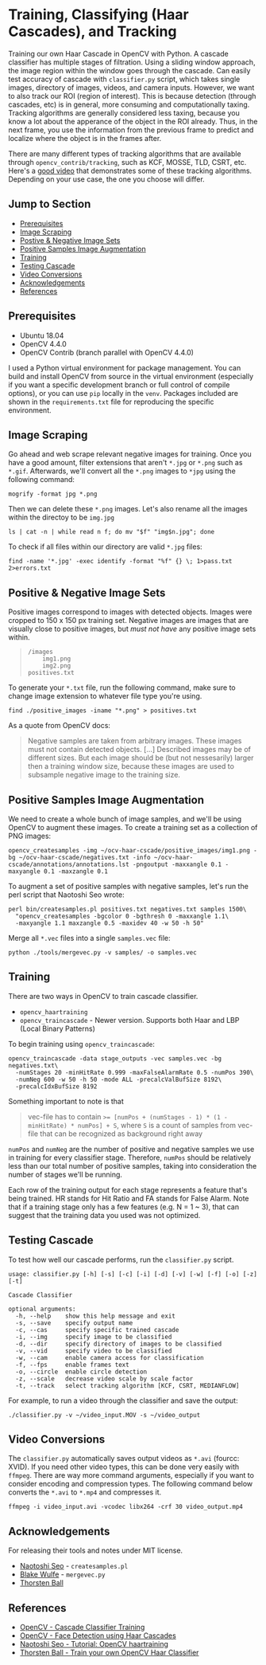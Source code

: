 # Training, Classifying (Haar Cascades), and Tracking
Training our own Haar Cascade in OpenCV with Python. A cascade classifier has multiple stages of filtration. Using a sliding window approach, the image region within the window goes through the cascade. Can easily test accuracy of cascade with `classifier.py` script, which takes single images, directory of images, videos, and camera inputs. However, we want to also track our ROI (region of interest). This is because detection (through cascades, etc) is in general, more consuming and computationally taxing. Tracking algorithms are generally considered less taxing, because you know a lot about the apperance of the object in the ROI already. Thus, in the next frame, you use the information from the previous frame to predict and localize where the object is in the frames after.

There are many different types of tracking algorithms that are available through `opencv_contrib/tracking`, such as KCF, MOSSE, TLD, CSRT, etc. Here's a [good video](https://www.youtube.com/watch?v=61QjSz-oLr8) that demonstrates some of these tracking algorithms. Depending on your use case, the one you choose will differ.

## Jump to Section

* [Prerequisites](#prerequisites)
* [Image Scraping](#image_scraping)
* [Postive & Negative Image Sets](#positive-&-negative-image-sets)
* [Positive Samples Image Augmentation](#positive-samples-image-augmentation)
* [Training](#training)
* [Testing Cascade](#testing-cascade)
* [Video Conversions](#video-conversions)
* [Acknowledgements](#acknowledgements)
* [References](#references)

## Prerequisites
* Ubuntu 18.04 
* OpenCV 4.4.0
* OpenCV Contrib (branch parallel with OpenCV 4.4.0)

I used a Python virtual environment for package management. You can build and install OpenCV from source in the virtual environment (especially if you want a specific development branch or full control of compile options), or you can use `pip` locally in the `venv`. Packages included are shown in the `requirements.txt` file for reproducing the specific environment.


## Image Scraping
Go ahead and web scrape relevant negative images for training. Once you have a good amount, filter extensions that aren't `*.jpg` or `*.png` such as `*.gif`. Afterwards, we'll convert all the `*.png` images to `*jpg` using the following command:

```
mogrify -format jpg *.png
```

Then we can delete these `*.png` images. Let's also rename all the images within the directoy to be `img.jpg`

```
ls | cat -n | while read n f; do mv "$f" "img$n.jpg"; done
```

To check if all files within our directory are valid `*.jpg` files:

```
find -name '*.jpg' -exec identify -format "%f" {} \; 1>pass.txt 2>errors.txt
```


## Positive & Negative Image Sets
Positive images correspond to images with detected objects. Images were cropped to 150 x 150 px training set. Negative images are images that are visually close to positive images, but *must not have* any positive image sets within.

<blockquote>

```
/images
    img1.png
    img2.png
positives.txt
```

</blockquote>

To generate your `*.txt` file, run the following command, make sure to change image extension to whatever file type you're using.
```
find ./positive_images -iname "*.png" > positives.txt
```

As a quote from OpenCV docs:
<blockquote>

Negative samples are taken from arbitrary images. These images must not contain detected objects. [...] Described images may be of different sizes. But each image should be (but not nessesarily) larger then a training window size, because these images are used to subsample negative image to the training size.

</blockquote>

## Positive Samples Image Augmentation
We need to create a whole bunch of image samples, and we'll be using OpenCV to augment these images. To create a training set as a collection of PNG images:

```
opencv_createsamples -img ~/ocv-haar-cscade/positive_images/img1.png -bg ~/ocv-haar-cscade/negatives.txt -info ~/ocv-haar-cscade/annotations/annotations.lst -pngoutput -maxxangle 0.1 -maxyangle 0.1 -maxzangle 0.1
```

To augment a set of positive samples with negative samples, let's run the perl script that Naotoshi Seo wrote:
```
perl bin/createsamples.pl positives.txt negatives.txt samples 1500\
  "opencv_createsamples -bgcolor 0 -bgthresh 0 -maxxangle 1.1\
  -maxyangle 1.1 maxzangle 0.5 -maxidev 40 -w 50 -h 50"
```

Merge all `*.vec` files into a single `samples.vec` file:
```
python ./tools/mergevec.py -v samples/ -o samples.vec
```

## Training 
There are two ways in OpenCV to train cascade classifier.
* `opencv_haartraining` 
* `opencv_traincascade` - Newer version. Supports both Haar and LBP (Local Binary Patterns) 

To begin training using `opencv_traincascade`:
```
opencv_traincascade -data stage_outputs -vec samples.vec -bg negatives.txt\
  -numStages 20 -minHitRate 0.999 -maxFalseAlarmRate 0.5 -numPos 390\
  -numNeg 600 -w 50 -h 50 -mode ALL -precalcValBufSize 8192\
  -precalcIdxBufSize 8192
```

Something important to note is that
> vec-file has to contain `>= [numPos + (numStages - 1) * (1 - minHitRate) * numPos] + S`, where `S` is a count of samples from vec-file that can be recognized as background right away

`numPos` and `numNeg` are the number of positive and negative samples we use in training for every classifier stage. Therefore, `numPos` should be relatively less than our total number of positive samples, taking into consideration the number of stages we'll be running. 

Each row of the training output for each stage represents a feature that's being trained. HR stands for Hit Ratio and FA stands for False Alarm. Note that if a training stage only has a few features (e.g. N = 1 ~ 3), that can suggest that the training data you used was not optimized.

## Testing Cascade
To test how well our cascade performs, run the `classifier.py` script. 

```
usage: classifier.py [-h] [-s] [-c] [-i] [-d] [-v] [-w] [-f] [-o] [-z] [-t]

Cascade Classifier

optional arguments:
  -h, --help    show this help message and exit
  -s, --save    specify output name
  -c, --cas     specify specific trained cascade
  -i, --img     specify image to be classified
  -d, --dir     specify directory of images to be classified
  -v, --vid     specify video to be classified
  -w, --cam     enable camera access for classification
  -f, --fps     enable frames text
  -o, --circle  enable circle detection
  -z, --scale   decrease video scale by scale factor
  -t, --track   select tracking algorithm [KCF, CSRT, MEDIANFLOW]
```

For example, to run a video through the classifier and save the output:
```
./classifier.py -v ~/video_input.MOV -s ~/video_output
```

## Video Conversions
The `classifier.py` automatically saves output videos as `*.avi` (fourcc: XVID). If you need other video types, this can be done very easily with `ffmpeg`. There are way more command arguments, especially if you want to consider encoding and compression types. The following command below converts the `*.avi` to `*.mp4` and compresses it.

```
ffmpeg -i video_input.avi -vcodec libx264 -crf 30 video_output.mp4
```

## Acknowledgements
For releasing their tools and notes under MIT license.
* [Naotoshi Seo](https://github.com/sonots) - `createsamples.pl`
* [Blake Wulfe](https://github.com/wulfebw) - `mergevec.py`
* [Thorsten Ball](https://github.com/mrnugget)

## References
* [OpenCV - Cascade Classifier Training](https://docs.opencv.org/master/dc/d88/tutorial_traincascade.html)
* [OpenCV - Face Detection using Haar Cascades](https://docs.opencv.org/master/d2/d99/tutorial_js_face_detection.html)
* [Naotoshi Seo - Tutorial: OpenCV haartraining](http://note.sonots.com/SciSoftware/haartraining.html)
* [Thorsten Ball - Train your own OpenCV Haar Classifier](https://coding-robin.de/2013/07/22/train-your-own-opencv-haar-classifier.html)